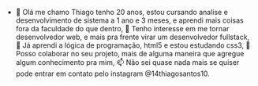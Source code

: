 - 👋 Olá me chamo Thiago tenho 20 anos, estou cursando analise e desenvolvimento de sistema a 1 ano e 3 meses, e aprendi mais coisas fora da faculdade do que dentro, 
👀 Tenho interesse em me tornar desenvolvedor web, e mais pra frente virar um desenvolvedor fullstack,
🌱 Já aprendi a lógica de programação, html5 e estou estudando css3,
💞️ Posso colaborar no seu projeto, mais de alguma maneira que agregue algum conhecimento pra mim,
📫 Não sei quase nada mais se quiser pode entrar em contato pelo instagram @14thiagosantos10.
